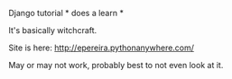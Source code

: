 Django tutorial * does a learn *

It's basically witchcraft. 

Site is here:
http://epereira.pythonanywhere.com/

May or may not work, probably best to not even look at it. 
